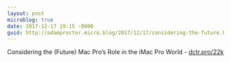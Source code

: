 ```yaml
---
layout: post
microblog: true
date: 2017-12-17 19:15 -0000
guid: http://adamprocter.micro.blog/2017/12/17/considering-the-future.html
---
```

Considering the (Future) Mac Pro’s Role in the iMac Pro World - [dctr.pro/22k](http://dctr.pro/22k)
